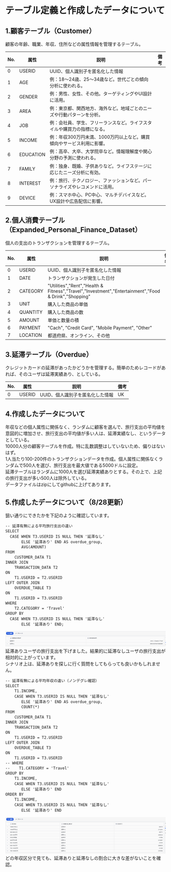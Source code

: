 # テーブル定義と作成したデータについて

## 1.顧客テーブル（Customer）
顧客の年齢、職業、年収、住所などの属性情報を管理するテーブル。

|No.|属性|説明|備考|
|---|---|---|---|
|0|USERID|UUID、個人識別子を匿名化した情報||
|1|AGE|例：18〜24歳、25〜34歳など。世代ごとの傾向分析に使われる。||
|2|GENDER|例：男性、女性、その他。ターゲティングやUI設計に活用。||
|3|AREA|例：東京都、関西地方、海外など。地域ごとのニーズや行動パターンを分析。||
|4|JOB|例：会社員、学生、フリーランスなど。ライフスタイルや購買力の指標になる。||
|5|INCOME|例：年収300万円未満、1000万円以上など。購買傾向やサービス利用に影響。||
|6|EDUCATION|例：高卒、大卒、大学院卒など。情報理解度や関心分野の予測に使われる。||
|7|FAMILY|例：独身、既婚、子供ありなど。ライフステージに応じたニーズ分析に有効。||
|8|INTEREST|例：旅行、テクノロジー、ファッションなど。パーソナライズやレコメンドに活用。||
|9|DEVICE|例：スマホ中心、PC中心、マルチデバイスなど。UX設計や広告配信に影響。||


## 2.個人消費テーブル（Expanded_Personal_Finance_Dataset）
個人の支出のトランザクションを管理するテーブル。

|No.|属性|説明|備考|
|---|---|---|---|
|0|USERID|UUID、個人識別子を匿名化した情報||
|1|DATE|トランザクションが発生した日付||
|2|CATEGORY|"Utilities","Rent","Health & Fitness","Travel","Investment","Entertainment","Food & Drink","Shopping"||
|3|UNIT|購入した商品の単価||
|4|QUANTITY|購入した商品の数||
|5|AMOUNT|単価と数量の積||
|6|PAYMENT|"Cach", "Credit Card", "Mobile Payment", "Other"||
|7|LOCATION|都道府県、オンライン、その他||


## 3.延滞テーブル（Overdue）
クレジットカードの延滞があったかどうかを管理する。簡単のためレコードがあれば、そのユーザは延滞実績あり、としている。

|No.|属性|説明|備考|
|---|---|---|---|
|0|USERID|UUID、個人識別子を匿名化した情報|UK|

## 4.作成したデータについて
年収などの個人属性に関係なく、ランダムに顧客を選んで、旅行支出の平均値を意図的に増加させ、旅行支出の平均値が多い人は、延滞実績なし、というデータとしている。<br>
10000人分の顧客テーブルを作成。特に乱数調整はしていないため、偏りはないはず。<br>
1人当たり100-200件のトランザクションデータを作成。個人属性に関係なくランダムで500人を選び、旅行支出を最大値である5000ドルに設定。<br>
延滞テーブルはランダムに1000人を選び延滞実績ありとする。その上で、上記の旅行支出が多い500人は除外している。<br>
データファイルはzipにしてgithubに上げてあります。<br>

## 5.作成したデータについて（8/28更新）
狙い通りにできたかを下記のように確認しています。
```
-- 延滞有無による平均旅行支出の違い
SELECT
  CASE WHEN T3.USERID IS NULL THEN '延滞なし'
       ELSE '延滞あり' END AS overdue_group,
       AVG(AMOUNT)
FROM
    CUSTOMER_DATA T1
INNER JOIN
    TRANSACTION_DATA T2
ON
    T1.USERID = T2.USERID
LEFT OUTER JOIN
    OVERDUE_TABLE T3
ON
    T1.USERID = T3.USERID
WHERE
    T2.CATEGORY = 'Travel'
GROUP BY
  CASE WHEN T3.USERID IS NULL THEN '延滞なし'
       ELSE '延滞あり' END;
```
![](image/result01.png)
延滞ありユーザの旅行支出を下げました。結果的に延滞なしユーザの旅行支出が相対的に上がっています。<br>
シナリオ上は、延滞ありを探しに行く質問をしてもらっても良いかもしれません。
```
-- 延滞有無による平均年収の違い（ノンデグレ確認）
SELECT
    T1.INCOME,
    CASE WHEN T3.USERID IS NULL THEN '延滞なし'
       ELSE '延滞あり' END AS overdue_group,
       COUNT(*)
FROM
    CUSTOMER_DATA T1
INNER JOIN
    TRANSACTION_DATA T2
ON
    T1.USERID = T2.USERID
LEFT OUTER JOIN
    OVERDUE_TABLE T3
ON
    T1.USERID = T3.USERID
-- WHERE
--    T1.CATEGORY = 'Travel'
GROUP BY
    T1.INCOME,
    CASE WHEN T3.USERID IS NULL THEN '延滞なし'
       ELSE '延滞あり' END
ORDER BY
    T1.INCOME,
    CASE WHEN T3.USERID IS NULL THEN '延滞なし'
       ELSE '延滞あり' END
```
![](image/result02.png)
どの年収区分で見ても、延滞ありと延滞なしの割合に大きな差がないことを確認。
